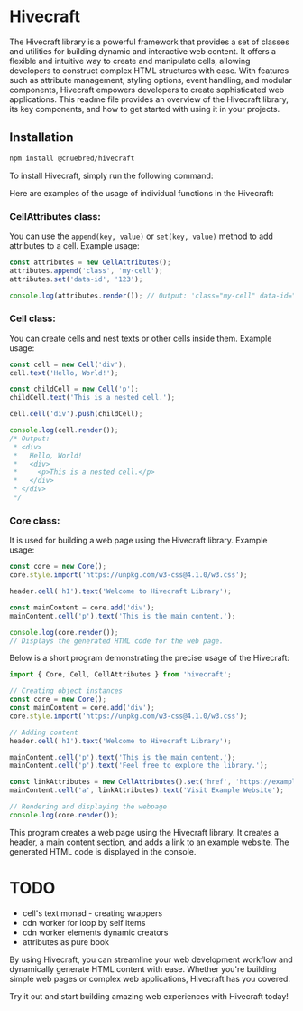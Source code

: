# Hivecraft

The Hivecraft library is a powerful framework that provides a set of classes and utilities for building dynamic and interactive web content. It offers a flexible and intuitive way to create and manipulate cells, allowing developers to construct complex HTML structures with ease. With features such as attribute management, styling options, event handling, and modular components, Hivecraft empowers developers to create sophisticated web applications. This readme file provides an overview of the Hivecraft library, its key components, and how to get started with using it in your projects.

## Installation
```sh
npm install @cnuebred/hivecraft
```
To install Hivecraft, simply run the following command:

Here are examples of the usage of individual functions in the Hivecraft:

### CellAttributes class:

You can use the `append(key, value)` or `set(key, value)` method to add attributes to a cell.
Example usage:
```ts
const attributes = new CellAttributes();
attributes.append('class', 'my-cell');
attributes.set('data-id', '123');

console.log(attributes.render()); // Output: 'class="my-cell" data-id="123"'
```
### Cell class:

You can create cells and nest texts or other cells inside them.
Example usage:
```ts
const cell = new Cell('div');
cell.text('Hello, World!');

const childCell = new Cell('p');
childCell.text('This is a nested cell.');

cell.cell('div').push(childCell);

console.log(cell.render());
/* Output:
 * <div>
 *   Hello, World!
 *   <div>
 *     <p>This is a nested cell.</p>
 *   </div>
 * </div>
 */
 ```
### Core class:

It is used for building a web page using the Hivecraft library.
Example usage:
```ts
const core = new Core();
core.style.import('https://unpkg.com/w3-css@4.1.0/w3.css');

header.cell('h1').text('Welcome to Hivecraft Library');

const mainContent = core.add('div');
mainContent.cell('p').text('This is the main content.');

console.log(core.render());
// Displays the generated HTML code for the web page.
```
Below is a short program demonstrating the precise usage of the Hivecraft:

```ts
import { Core, Cell, CellAttributes } from 'hivecraft';

// Creating object instances
const core = new Core();
const mainContent = core.add('div');
core.style.import('https://unpkg.com/w3-css@4.1.0/w3.css');

// Adding content
header.cell('h1').text('Welcome to Hivecraft Library');

mainContent.cell('p').text('This is the main content.');
mainContent.cell('p').text('Feel free to explore the library.');

const linkAttributes = new CellAttributes().set('href', 'https://example.com');
mainContent.cell('a', linkAttributes).text('Visit Example Website');

// Rendering and displaying the webpage
console.log(core.render());
```

This program creates a web page using the Hivecraft library. It creates a header, a main content section, and adds a link to an example website. The generated HTML code is displayed in the console.

# TODO
 - cell's text monad - creating wrappers
 - cdn worker for loop by self items
 - cdn worker elements dynamic creators
 - attributes as pure book


By using Hivecraft, you can streamline your web development workflow and dynamically generate HTML content with ease. Whether you're building simple web pages or complex web applications, Hivecraft has you covered.

Try it out and start building amazing web experiences with Hivecraft today!